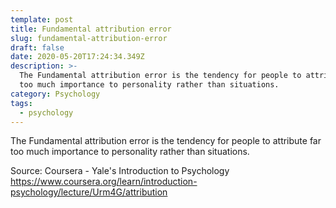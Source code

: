 ```yaml
---
template: post
title: Fundamental attribution error
slug: fundamental-attribution-error
draft: false
date: 2020-05-20T17:24:34.349Z
description: >-
  The Fundamental attribution error is the tendency for people to attribute far
  too much importance to personality rather than situations.
category: Psychology
tags:
  - psychology
---
```

The Fundamental attribution error is the tendency for people to attribute far too much importance to personality rather than situations.



Source: Coursera - Yale's Introduction to Psychology <https://www.coursera.org/learn/introduction-psychology/lecture/Urm4G/attribution>
